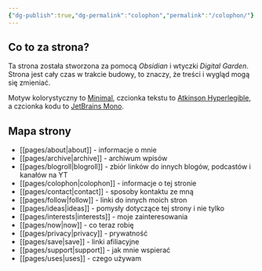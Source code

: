 ```yaml
---
{"dg-publish":true,"dg-permalink":"colophon","permalink":"/colophon/"}
---
```



## Co to za strona?

Ta strona została stworzona za pomocą *Obsidian* i wtyczki *Digital Garden*. Strona jest cały czas w trakcie budowy, to znaczy, że treści i wygląd mogą się zmieniać.

Motyw kolorystyczny to [Minimal](https://github.com/kepano/obsidian-minimal), czcionka tekstu to [Atkinson Hyperlegible](https://fonts.bunny.net/family/atkinson-hyperlegible), a czcionka kodu to [JetBrains Mono](https://fonts.bunny.net/family/jetbrains-mono).

## Mapa strony

- [[pages/about\|about]] - informacje o mnie
- [[pages/archive\|archive]] - archiwum wpisów
- [[pages/blogroll\|blogroll]] - zbiór linków do innych blogów, podcastów i kanałów na YT
- [[pages/colophon\|colophon]] - informacje o tej stronie
- [[pages/contact\|contact]] - sposoby kontaktu ze mną
- [[pages/follow\|follow]] - linki do innych moich stron
- [[pages/ideas\|ideas]] - pomysły dotyczące tej strony i nie tylko
- [[pages/interests\|interests]] - moje zainteresowania
- [[pages/now\|now]] - co teraz robię
- [[pages/privacy\|privacy]] - prywatność
- [[pages/save\|save]] - linki afiliacyjne
- [[pages/support\|support]] - jak mnie wspierać
- [[pages/uses\|uses]] - czego używam
